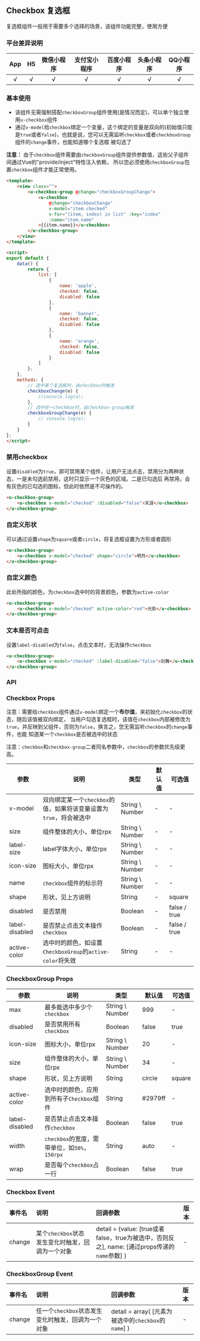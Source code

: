 ## Checkbox 复选框 <to-api/>

<demo-model url="/pages/componentsB/checkbox/index"></demo-model>


复选框组件一般用于需要多个选择的场景，该组件功能完整，使用方便

### 平台差异说明

|App|H5|微信小程序|支付宝小程序|百度小程序|头条小程序|QQ小程序|
|:-:|:-:|:-:|:-:|:-:|:-:|:-:|
|√|√|√|√|√|√|√|

### 基本使用

- 该组件无需强制搭配`checkboxGroup`组件使用(是情况而定)，可以单个独立使用`u-checkbox`组件
- 通过`v-model`给`checkbox`绑定一个变量，这个绑定的变量是双向的(初始值只能是`true`或者`false`)，也就是说，您可以无需监听`checkbox`或者`checkboxGroup`组件的`change`事件，也能知道哪个复选框
被勾选了

**注意：** 由于`checkbox`组件需要由`checkboxGroup`组件提供参数值，这些父子组件间通过Vue的"provide/inject"特性注入依赖，
所以您必须使用`checkboxGroup`包裹`checkbox`组件才能正常使用。


```html
<template>
	<view class="">
		<u-checkbox-group @change="checkboxGroupChange">
			<u-checkbox 
				@change="checkboxChange" 
				v-model="item.checked" 
				v-for="(item, index) in list" :key="index" 
				:name="item.name"
			>{{item.name}}</u-checkbox>
		</u-checkbox-group>
	</view>
</template>

<script>
export default {
	data() {
		return {
			list: [
				{
					name: 'apple',
					checked: false,
					disabled: false
				},
				{
					name: 'banner',
					checked: false,
					disabled: false
				},
				{
					name: 'orange',
					checked: false,
					disabled: false
				}
			]
		};
	},
	methods: {
		// 选中某个复选框时，由checkbox时触发
		checkboxChange(e) {
			//console.log(e);
		},
		// 选中任一checkbox时，由checkbox-group触发
		checkboxGroupChange(e) {
			// console.log(e);
		}
	}
};
</script>
```

### 禁用checkbox

设置`disabled`为`true`，即可禁用某个组件，让用户无法点击，禁用分为两种状态，一是未勾选前禁用，这时只显示一个灰色的区域。二是已勾选后
再禁用，会有灰色的已勾选的图标，但此时依然是不可操作的。

```html
<u-checkbox-group>
	<u-checkbox v-model="checked" :disabled="false">天涯</u-checkbox>
</u-checkbox-group>
```

### 自定义形状

可以通过设置`shape`为`square`或者`circle`，将复选框设置为方形或者圆形


```html
<u-checkbox-group>
	<u-checkbox v-model="checked" shape="circle">明月</u-checkbox>
</u-checkbox-group>
```


### 自定义颜色

此处所指的颜色，为`checkbox`选中时的背景颜色，参数为`active-color`


```html
<u-checkbox-group>
	<u-checkbox v-model="checked" active-color="red">光影</u-checkbox>
</u-checkbox-group>
```


### 文本是否可点击

设置`label-disabled`为`false`，点击文本时，无法操作`checkbox`



```html
<u-checkbox-group>
	<u-checkbox v-model="checked" :label-disabled="false">剑舞</u-checkbox>
</u-checkbox-group>
```


### API

### Checkbox Props

注意：需要给`checkbox`组件通过`v-model`绑定一个**布尔值**，来初始化`checkbox`的状态，随后该值被双向绑定，
当用户勾选复选框时，该值在`checkbox`内部被修改为`true`，并反映到父组件，否则为`false`，换言之，您无需监听`checkbox`的`change`事件，也能
知道某一个`checkbox`是否被选中的状态

注意：`checkbox`和`checkbox-group`二者同名参数中，`checkbox`的参数优先级更高。

| 参数          | 说明            | 类型            | 默认值             |  可选值   |
|-------------  |---------------- |---------------|------------------ |-------- |
| v-model | 双向绑定某一个`checkbox`的值，如果将该变量设置为`true`，将会被选中 | String \ Number | - | - |
| size | 组件整体的大小，单位rpx  | String \ Number | - | - |
| label-size | label字体大小，单位rpx  | String \ Number | - | - |
| icon-size | 图标大小，单位rpx  | String \ Number | - | - |
| name | `checkbox`组件的标示符  | String \ Number | - | - |
| shape | 形状，见上方说明 | String  | - | square |
| disabled | 是否禁用 | Boolean  | - | false / true |
| label-disabled | 是否禁止点击文本操作`checkbox` | Boolean  | - | false / true |
| active-color | 选中时的颜色，如设置`CheckboxGroup`的`active-color`将失效 | String  | - | - |



### CheckboxGroup Props

| 参数          | 说明            | 类型            | 默认值             |  可选值   |
|-------------  |---------------- |---------------|------------------ |-------- |
| max | 最多能选中多少个`checkbox`  | String \ Number | 999 | - |
| disabled | 是否禁用所有`checkbox`  | Boolean | false | true |
| icon-size | 图标大小，单位rpx  | String \ Number | 20 | - |
| size | 组件整体的大小，单位rpx  | String \ Number | 34 | - |
| shape | 形状，见上方说明 | String  | circle | square |
| active-color | 选中时的颜色，应用到所有子`Checkbox`组件 | String  | #2979ff | - |
| label-disabled | 是否禁止点击文本操作`checkbox` | Boolean  | false | true |
| width <Badge text="1.3.0" type="tip"/> | `checkbox`的宽度，需带单位，如`50%`，`150rpx` | String  | auto | - |
| wrap <Badge text="1.3.0" type="tip"/> | 是否每个`checkbox`占一行 | Boolean  | false | true |


### Checkbox Event

|事件名|说明|回调参数|版本|
|:-|:-|:-|:-|
| change | 某个`checkbox`状态发生变化时触发，回调为一个对象 | detail = {value: [true或者false，true为被选中，否则反之], name: [通过props传递的`name`参数] } | - |


### CheckboxGroup Event

|事件名|说明|回调参数|版本|
|:-|:-|:-|:-|
| change | 任一个`checkbox`状态发生变化时触发，回调为一个对象 | detail = array( [元素为被选中的`checkbox`的`name`] ) | - |



<style scoped>
h3[id=checkbox-props] + p + table thead tr th:nth-child(2){
	width: 35%;
}
</style>